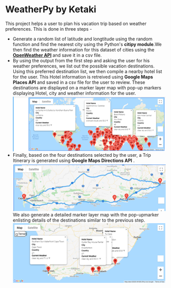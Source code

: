 # WeatherPy by Ketaki
This project helps a user to plan his vacation trip based on weather preferences. This is done in three steps -
- Generate a random list of latitude and longtitude using the random function and find the nearest city using the Python's **citipy module**.We then find the weather information for this dataset of cities using the [**OpenWeather API**](https://openweathermap.org/api) and save it in a csv file.
- By using the output from the first step and asking the user for his weather preferences, we list out the possible vacation destinations. Using this preferred destination list, we then compile a nearby hotel list for the user. This Hotel information is retreived using **Google Maps Places API** and saved in a csv file for the user to review. These destinations are displayed on a marker layer map with pop-up markers displaying Hotel, city and weather information for the user.![](https://github.com/ketpradh/WeatherPy/blob/main/Vacation_Search/WeatherPy_vacation_map.png)
- Finally, based on the four destinations selected by the user, a Trip Itinerary is generated using **Google Maps Directions API** .![](https://github.com/ketpradh/WeatherPy/blob/main/Vacation_Itinerary/WeatherPy_travel_map.png) We also generate a detailed marker layer map with the pop-upmarker enlisting details of the destinations similar to the previous step.![](https://github.com/ketpradh/WeatherPy/blob/main/Vacation_Itinerary/WeatherPy_travel_map_markers.PNG)
